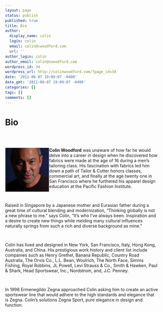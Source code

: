 ```yaml
---
layout: page
status: publish
published: true
title: Bio
author:
  display_name: colin
  login: colin
  email: colin@cwoodford.com
  url: ''
author_login: colin
author_email: colin@cwoodford.com
wordpress_id: 34
wordpress_url: http://colinwoodford.com/?page_id=34
date: '2011-08-07 19:09:07 -0400'
date_gmt: '2011-08-07 19:09:07 -0400'
categories: []
tags: []
comments: []
---
```

<div class = "gallery2">
<h1>Bio</h1>
<br /><br />
<p><a href="/images/colin.jpg"><img class="size-full wp-image-213 alignleft" title="mainbio" alt="" style="float: left" src="/images/colin.jpg" width="145" height="145" /></a><span /><strong>Colin Woodford</strong> was unaware of how far he would delve into a career in design when he discovered how fabrics were made at the age of 16 during a men&rsquo;s tailoring class. His fascination with fabrics led him down a path of Tailor &amp; Cutter honors classes, commercial art, and finally at the age twenty one in San Francisco where he furthered his apparel design education at the Pacific Fashion Institute.</p>
<br />
<p><span>Raised in Singapore by a Japanese mother and Eurasian father during a great time of cultural blending and modernization, &ldquo;Thinking globally is not a new phrase to me.&rdquo; says Colin, &ldquo;It&rsquo;s who I&rsquo;ve always been. Inspiration and a desire to create new things while melding many cultural influences naturally springs from such a rich and diverse background as mine.&rdquo;</span></p>
<br />
<p><span>Colin has lived and designed in New York, San Francisco, Italy, Hong Kong, Australia, and China. His prestigious work history and client list include companies such as Henry Grethel, Banana Republic, Country Road Australia, The Orvis Co., L.L. Bean, Woolrich, The North Face, Simms Fishing, Royal Robbins, JL Powell, Levi Strauss &amp; Co., Smith &amp; Hawken, Paul &amp; Shark, Head Sportswear, Inc., Nordstrom, and, J.C. Penney.</span></p>
<br />
<p><span>In 1998 Ermenegildo Zegna approached Colin asking him to create an active sportswear line that would adhere to the high standards and elegance that is Zegna. Colin&rsquo;s solutions Zegna Sport, pure elegance in design and function.</span></p>
</div>